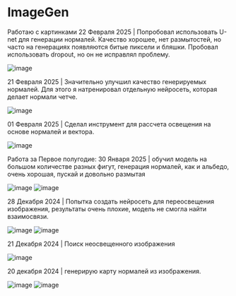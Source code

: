 # ImageGen
 Работаю с картинками
22 Февраля 2025 | Попробовал использовать U-net для генерации нормалей. Качество хорошее, нет размытостей, но часто на генерациях появляются битые пиксели и бляшки. 
Пробовал использовать dropout, но он не исправлял проблему.

![image](https://github.com/user-attachments/assets/33e82b64-f395-42de-a790-4dc9ad90315b)

21 Февраля 2025 | Значительно улучшил качество генерируемых нормалей. Для этого я натренировал отдельную нейросеть, которая делает нормали четче. 

![image](https://github.com/user-attachments/assets/fed3f97f-b438-4f93-8859-39d5cf166838)

01 Февраля 2025 | Сделал инструмент для рассчета освещения на основе нормалей и вектора.

![image](https://github.com/user-attachments/assets/88c1d4b7-4a45-4ccb-8ca6-bc14cd405272)

Работа за Первое полугодие: 
30 Января  2025 | обучил модель на большом количестве разных фигут, генерация нормалей, как и альбедо, очень хорошая, пускай и довольно размытая

![image](https://github.com/user-attachments/assets/f675fad6-700c-4b9d-b912-5f36e74e1a27)
![image](https://github.com/user-attachments/assets/7a0c8131-b15b-4d01-8b18-9f1b500ef6bf)

28 Декабря 2024 |
Попытка создать нейросеть для переосвещения изображения, результаты очень плохие, модель не смогла найти взаимосвязи.

![image](https://github.com/user-attachments/assets/3e3befda-371a-42c3-9b12-bf2c230438d3)
![image](https://github.com/user-attachments/assets/58bec502-1e65-45cd-85ec-e72acd652036)

21 Декабря 2024 | Поиск неосвещенного изображения

![image](https://github.com/user-attachments/assets/65fbafa1-9fee-4eef-93e7-024b4d311c96)

20 декабря 2024 | генерирую карту нормалей из изображения.

![image](https://github.com/user-attachments/assets/aff08f9a-79cb-4114-aeea-482670f5aac2)
![image](https://github.com/user-attachments/assets/3a2d5d8f-ad5a-438c-8b10-54ee4d48b504)











